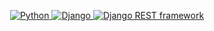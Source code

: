 <p align="center">
    <a href="https://www.python.org/">
        <img src="https://img.shields.io/badge/python-3670A0?style=for-the-badge&logo=python&logoColor=ffdd54"
             alt="Python">
    </a>
    <a href="https://www.djangoproject.com/">
        <img src="https://img.shields.io/badge/django-%23092E20.svg?style=for-the-badge&logo=django&logoColor=white"
             alt="Django">
    </a>
    <a href="https://www.django-rest-framework.org/">
        <img src="https://img.shields.io/badge/DJANGO-REST-ff1709?style=for-the-badge&logo=django&logoColor=white&color=ff1709&labelColor=gray"
             alt="Django REST framework">
    </a>
</p>
<p align="center">
    <img src="https://www.codewars.com/users/gonemooncool/badges/small" alt="">
</p>

